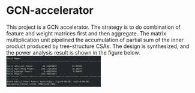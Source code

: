 # GCN-accelerator
This project is a GCN accelerator. The strategy is to do combination of feature and weight matrices first and then aggregate. The matrix multiplication unit pipelined the accumulation of partial sum of the inner product produced by tree-structure CSAs. The design is synthesized, and the power analysis result is shown in the figure below.\
<img src = https://github.com/Peggy-Gits/GCN-accelerator/blob/main/images/power_analysis.png style = " width :50% ; height : auto " align="left">
